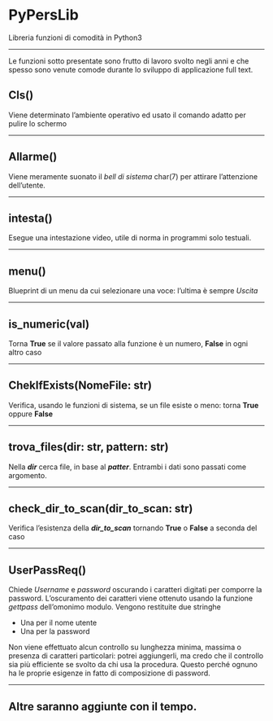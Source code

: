 # PyPersLib
Libreria funzioni di comodità in Python3

***

Le funzioni sotto presentate sono frutto di lavoro svolto negli anni e che spesso sono venute comode durante lo sviluppo di applicazione full text.

## Cls()

Viene determinato l’ambiente operativo ed usato il comando adatto per pulire lo schermo

***

## Allarme()

Viene meramente suonato il *bell di sistema* char(7) per attirare l’attenzione dell’utente.

***

## intesta()

Esegue una intestazione video, utile di norma in programmi solo testuali.

***

## menu()

Blueprint di un menu da cui selezionare una voce: l’ultima è sempre *Uscita*

***

## is_numeric(val)

Torna **True** se il valore passato alla funzione è un numero, **False** in ogni altro caso

***

## ChekIfExists(NomeFile: str)

Verifica, usando le funzioni di sistema, se un file esiste o meno: torna **True** oppure **False**

***

## trova_files(dir: str, pattern: str)

Nella ***dir*** cerca file, in base al ***patter***. Entrambi i dati sono passati come argomento.

***

## check_dir_to_scan(dir_to_scan: str)

Verifica l’esistenza della ***dir_to_scan*** tornando **True** o **False** a seconda del caso

***

## UserPassReq()

Chiede *Username* e *password* oscurando i caratteri digitati per comporre la password. L’oscuramento dei caratteri viene ottenuto usando la funzione *gettpass* dell’omonimo modulo. Vengono restituite due stringhe 

- Una per il nome utente
- Una per la password

Non viene effettuato alcun controllo su lunghezza minima, massima o presenza di caratteri particolari: potrei aggiungerli, ma credo che il controllo sia più efficiente se svolto da chi usa la procedura. Questo perché ognuno ha le proprie esigenze in fatto di composizione di password.

***

## Altre saranno aggiunte con il tempo.

